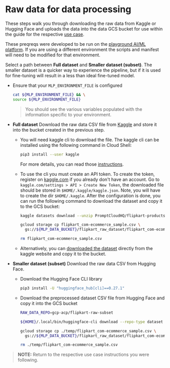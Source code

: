 # Raw data for data processing

These steps walk you through downloading the raw data from Kaggle or Hugging
Face and uploads the data into the data GCS bucket for use within the guide for
the respective [use case](/use-cases).

These preqreqs were developed to be run on the
[playground AI/ML platform](/platforms/gke-aiml/playground/README.md). If you
are using a different environment the scripts and manifest will need to be
modified for that environment.

Select a path between **Full dataset** and **Smaller dataset (subset)**. The
smaller dataset is a quicker way to experience the pipeline, but if it is used
for fine-tuning will result in a less than ideal fine-tuned model.

- Ensure that your `MLP_ENVIRONMENT_FILE` is configured

  ```sh
  cat ${MLP_ENVIRONMENT_FILE} && \
  source ${MLP_ENVIRONMENT_FILE}
  ```

  > You should see the various variables populated with the information specific
  > to your environment.

- **Full dataset** Download the raw data CSV file from
  [Kaggle](https://kaggle.com) and store it into the bucket created in the
  previous step.

  - You will need kaggle cli to download the file. The kaggle cli can be
    installed using the following command in Cloud Shell:

    ```sh
    pip3 install --user kaggle
    ```

    For more details, you can read those
    [instructions](https://github.com/Kaggle/kaggle-api#installation).

  - To use the cli you must create an API token. To create the token, register
    on [kaggle.com](https://kaggle.com) if you already don't have an account. Go
    to `kaggle.com/settings > API > Create New Token`, the downloaded file
    should be stored in `$HOME/.kaggle/kaggle.json`. Note, you will have to
    create the dir `$HOME/.kaggle`. After the configuration is done, you can run
    the following command to download the dataset and copy it to the GCS bucket:

    ```sh
    kaggle datasets download --unzip PromptCloudHQ/flipkart-products && \

    gcloud storage cp flipkart_com-ecommerce_sample.csv \
      gs://${MLP_DATA_BUCKET}/flipkart_raw_dataset/flipkart_com-ecommerce_sample.csv && \

    rm flipkart_com-ecommerce_sample.csv
    ```

  - Alternatively, you can
    [downloaded the dataset](https://www.kaggle.com/datasets/PromptCloudHQ/flipkart-products)
    directly from the kaggle website and copy it to the bucket.

- **Smaller dataset (subset)** Download the raw data CSV from Hugging Face.

  - Download the Hugging Face CLI library

    ```sh
    pip3 install -U "huggingface_hub[cli]==0.27.1"
    ```

  - Download the preprocessed dataset CSV file from Hugging Face and copy it
    into the GCS bucket

    ```sh
    RAW_DATA_REPO=gcp-acp/flipkart-raw-subset

    ${HOME}/.local/bin/huggingface-cli download --repo-type dataset ${RAW_DATA_REPO} --local-dir ./temp

    gcloud storage cp ./temp/flipkart_com-ecommerce_sample.csv \
      gs://${MLP_DATA_BUCKET}/flipkart_raw_dataset/flipkart_com-ecommerce_sample.csv && \

    rm ./temp/flipkart_com-ecommerce_sample.csv
    ```

> **NOTE:** Return to the respective use case instructions you were following.
